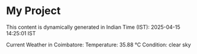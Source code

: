 # My Project

This content is dynamically generated in Indian Time (IST): 2025-04-15 14:25:01 IST


Current Weather in Coimbatore:
Temperature: 35.88 °C
Condition: clear sky
